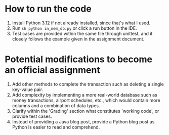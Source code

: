 # How to run the code

1. Install Python 3.12 if not already installed, since that's what I used.
2. Run ```sh python in_mem_db.py``` or click a run button in the IDE.
3. Test cases are provided within the same file through unittest, and it closely follows the example given in the assignment document.

# Potential modifications to become an official assignment

1. Add other methods to complete the transaction such as deleting a single key-value pair. 
2. Add complexity by implementing a more real-world database such as money transactions, airport schedules, etc., which would contain more columns and a combination of data types.
3. Clarify within the 'Grading' section what constitutes 'working code', or provide test cases. 
4. Instead of providing a Java blog post, provide a Python blog post as Python is easier to read and comprehend.